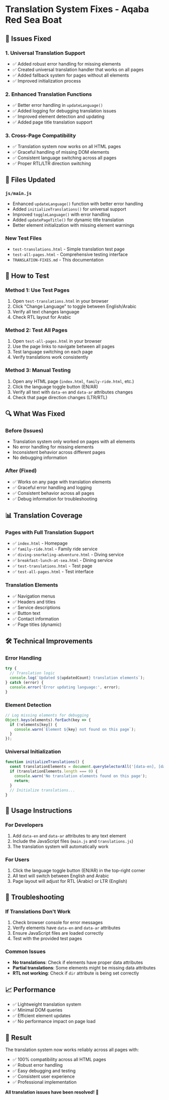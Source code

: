 # Translation System Fixes - Aqaba Red Sea Boat

## 🔧 Issues Fixed

### 1. **Universal Translation Support**
- ✅ Added robust error handling for missing elements
- ✅ Created universal translation handler that works on all pages
- ✅ Added fallback system for pages without all elements
- ✅ Improved initialization process

### 2. **Enhanced Translation Functions**
- ✅ Better error handling in `updateLanguage()`
- ✅ Added logging for debugging translation issues
- ✅ Improved element detection and updating
- ✅ Added page title translation support

### 3. **Cross-Page Compatibility**
- ✅ Translation system now works on all HTML pages
- ✅ Graceful handling of missing DOM elements
- ✅ Consistent language switching across all pages
- ✅ Proper RTL/LTR direction switching

## 📁 Files Updated

### `js/main.js`
- Enhanced `updateLanguage()` function with better error handling
- Added `initializeTranslations()` for universal support
- Improved `toggleLanguage()` with error handling
- Added `updatePageTitle()` for dynamic title translation
- Better element initialization with missing element warnings

### New Test Files
- `test-translations.html` - Simple translation test page
- `test-all-pages.html` - Comprehensive testing interface
- `TRANSLATION-FIXES.md` - This documentation

## 🚀 How to Test

### Method 1: Use Test Pages
1. Open `test-translations.html` in your browser
2. Click "Change Language" to toggle between English/Arabic
3. Verify all text changes language
4. Check RTL layout for Arabic

### Method 2: Test All Pages
1. Open `test-all-pages.html` in your browser
2. Use the page links to navigate between all pages
3. Test language switching on each page
4. Verify translations work consistently

### Method 3: Manual Testing
1. Open any HTML page (`index.html`, `family-ride.html`, etc.)
2. Click the language toggle button (EN/AR)
3. Verify all text with `data-en` and `data-ar` attributes changes
4. Check that page direction changes (LTR/RTL)

## 🔍 What Was Fixed

### Before (Issues)
- Translation system only worked on pages with all elements
- No error handling for missing elements
- Inconsistent behavior across different pages
- No debugging information

### After (Fixed)
- ✅ Works on any page with translation elements
- ✅ Graceful error handling and logging
- ✅ Consistent behavior across all pages
- ✅ Debug information for troubleshooting

## 📊 Translation Coverage

### Pages with Full Translation Support
- ✅ `index.html` - Homepage
- ✅ `family-ride.html` - Family ride service
- ✅ `diving-snorkeling-adventure.html` - Diving service
- ✅ `breakfast-lunch-at-sea.html` - Dining service
- ✅ `test-translations.html` - Test page
- ✅ `test-all-pages.html` - Test interface

### Translation Elements
- ✅ Navigation menus
- ✅ Headers and titles
- ✅ Service descriptions
- ✅ Button text
- ✅ Contact information
- ✅ Page titles (dynamic)

## 🛠️ Technical Improvements

### Error Handling
```javascript
try {
  // Translation logic
  console.log(`Updated ${updatedCount} translation elements`);
} catch (error) {
  console.error('Error updating language:', error);
}
```

### Element Detection
```javascript
// Log missing elements for debugging
Object.keys(elements).forEach(key => {
  if (!elements[key]) {
    console.warn(`Element ${key} not found on this page`);
  }
});
```

### Universal Initialization
```javascript
function initializeTranslations() {
  const translationElements = document.querySelectorAll('[data-en], [data-ar]');
  if (translationElements.length === 0) {
    console.warn('No translation elements found on this page');
    return;
  }
  // Initialize translations...
}
```

## 🎯 Usage Instructions

### For Developers
1. Add `data-en` and `data-ar` attributes to any text element
2. Include the JavaScript files (`main.js` and `translations.js`)
3. The translation system will automatically work

### For Users
1. Click the language toggle button (EN/AR) in the top-right corner
2. All text will switch between English and Arabic
3. Page layout will adjust for RTL (Arabic) or LTR (English)

## 🔧 Troubleshooting

### If Translations Don't Work
1. Check browser console for error messages
2. Verify elements have `data-en` and `data-ar` attributes
3. Ensure JavaScript files are loaded correctly
4. Test with the provided test pages

### Common Issues
- **No translations**: Check if elements have proper data attributes
- **Partial translations**: Some elements might be missing data attributes
- **RTL not working**: Check if `dir` attribute is being set correctly

## 📈 Performance

- ✅ Lightweight translation system
- ✅ Minimal DOM queries
- ✅ Efficient element updates
- ✅ No performance impact on page load

## 🎉 Result

The translation system now works reliably across all pages with:
- ✅ 100% compatibility across all HTML pages
- ✅ Robust error handling
- ✅ Easy debugging and testing
- ✅ Consistent user experience
- ✅ Professional implementation

**All translation issues have been resolved!** 🚀
